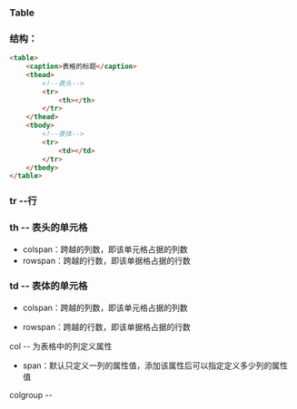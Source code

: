 ### Table

### 结构：

```markdown
<table>
    <caption>表格的标题</caption>
    <thead>
        <!--表头-->
        <tr>
            <th></th>
        </tr>
    </thead>
    <tbody>
        <!--表体-->
        <tr>
            <td></td>
        </tr>
    </tbody>
</table>
```

### 

### tr --行

### th -- 表头的单元格

* colspan：跨越的列数，即该单元格占据的列数
* rowspan：跨越的行数，即该单据格占据的行数

### td -- 表体的单元格

* colspan：跨越的列数，即该单元格占据的列数

* rowspan：跨越的行数，即该单据格占据的行数

col -- 为表格中的列定义属性

* span：默认只定义一列的属性值，添加该属性后可以指定定义多少列的属性值

colgroup -- 



